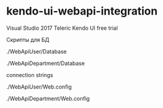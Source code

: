 # kendo-ui-webapi-integration

Visual Studio 2017
Teleric Kendo UI free trial

Скрипты для БД

./WebApiUser/Database

./WebApiDepartment/Database

connection strings

./WebApiUser/Web.config

./WebApiDepartment/Web.config
